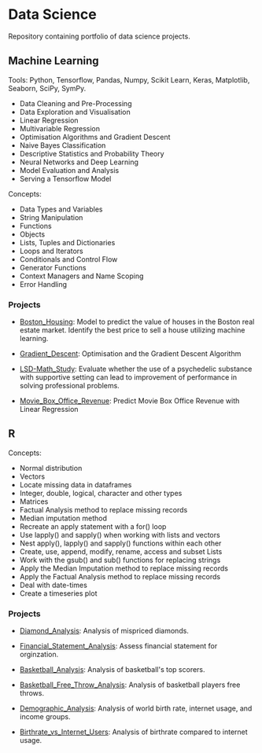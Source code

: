 # Data Science

Repository containing portfolio of data science projects.



## Machine Learning

Tools: Python, Tensorflow, Pandas, Numpy, Scikit Learn, Keras, Matplotlib, Seaborn, SciPy, SymPy.
- Data Cleaning and Pre-Processing
- Data Exploration and Visualisation
- Linear Regression
- Multivariable Regression
- Optimisation Algorithms and Gradient Descent
- Naive Bayes Classification
- Descriptive Statistics and Probability Theory
- Neural Networks and Deep Learning
- Model Evaluation and Analysis
- Serving a Tensorflow Model

Concepts: 
- Data Types and Variables
- String Manipulation
- Functions
- Objects
- Lists, Tuples and Dictionaries
- Loops and Iterators
- Conditionals and Control Flow
- Generator Functions
- Context Managers and Name Scoping
- Error Handling

### Projects

- [Boston_Housing](https://github.com/dt1993/Data-Science/blob/master/Boston_Housing/04%20Multivariable%20Regression.ipynb): Model to predict the value of houses in the Boston real estate market. Identify the best price to sell a house utilizing machine learning.
  
- [Gradient_Descent](https://github.com/dt1993/Data-Science/blob/master/Gradient_Descent/03%20Gradient%20Descent.ipynb): Optimisation and the Gradient Descent Algorithm
  
- [LSD-Math_Study](https://github.com/dt1993/Data-Science/blob/master/LSD-Math_Study/02%20Python%20Intro.ipynb): Evaluate whether the use of a psychedelic substance with supportive setting can lead to improvement of performance in solving professional problems.
  
- [Movie_Box_Office_Revenue](https://github.com/dt1993/Data-Science/blob/master/Movie_Box_Office_Revenue/Linear%20Regression.ipynb): Predict Movie Box Office Revenue with Linear Regression


## R

Concepts:
- Normal distribution
- Vectors
- Locate missing data in dataframes
- Integer, double, logical, character and other types 
- Matrices
- Factual Analysis method to replace missing records
- Median imputation method
- Recreate an apply statement with a for() loop
- Use lapply() and sapply() when working with lists and vectors
- Nest apply(), lapply() and sapply() functions within each other
- Create, use, append, modify, rename, access and subset Lists 
- Work with the gsub() and sub() functions for replacing strings
- Apply the Median Imputation method to replace missing records
- Apply the Factual Analysis method to replace missing records
- Deal with date-times
- Create a timeseries plot


### Projects

- [Diamond_Analysis](https://rpubs.com/dt1993/611281): Analysis of mispriced diamonds.

- [Financial_Statement_Analysis](https://rpubs.com/dt1993/611283): Assess financial statement for orginzation.

- [Basketball_Analysis](https://rpubs.com/dt1993/611437): Analysis of basketball's top scorers.

- [Basketball_Free_Throw_Analysis](https://rpubs.com/dt1993/611484): Analysis of basketball players free throws.

- [Demographic_Analysis](https://rpubs.com/dt1993/611772): Analysis of world birth rate, internet usage, and income groups.

- [Birthrate_vs_Internet_Users](https://rpubs.com/dt1993/611790): Analysis of birthrate compared to internet usage.
